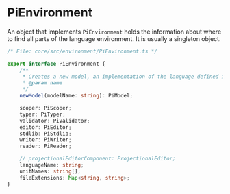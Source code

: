 # PiEnvironment

An object that implements `PiEnvironment` holds the information about where to find all parts
of the language environment. It is usually a singleton object.

```ts
/* File: core/src/environment/PiEnvironment.ts */

export interface PiEnvironment {
	/**
	 * Creates a new model, an implementation of the language defined in the .ast file
	 * @param name
	 */
	newModel(modelName: string): PiModel;

	scoper: PiScoper;
	typer: PiTyper;
	validator: PiValidator;
	editor: PiEditor;
	stdlib: PiStdlib;
	writer: PiWriter;
	reader: PiReader;

	// projectionalEditorComponent: ProjectionalEditor;
	languageName: string;
	unitNames: string[];
	fileExtensions: Map<string, string>;
}
```
